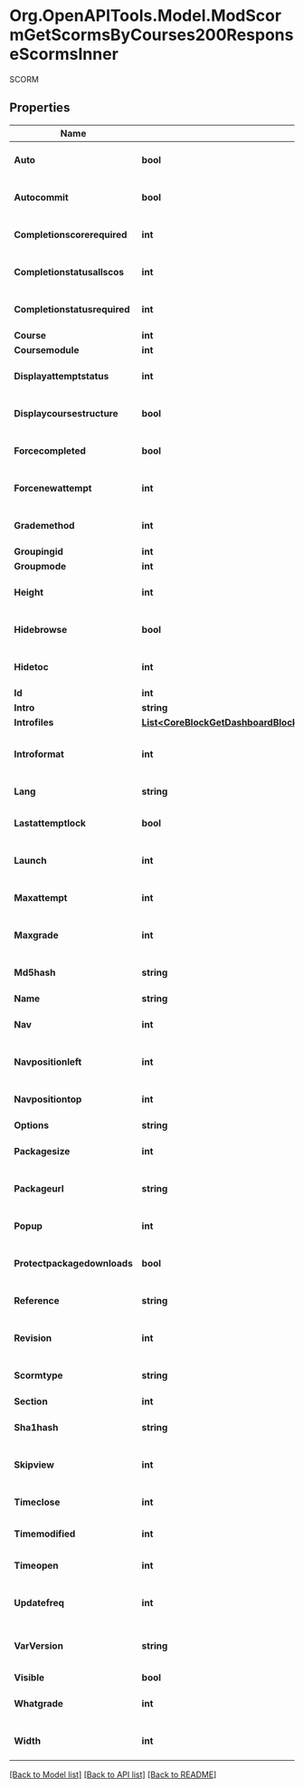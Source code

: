# Org.OpenAPITools.Model.ModScormGetScormsByCourses200ResponseScormsInner
SCORM

## Properties

Name | Type | Description | Notes
------------ | ------------- | ------------- | -------------
**Auto** | **bool** | Auto continue? | [optional] [default to null]
**Autocommit** | **bool** | Save track data automatically? | [optional] [default to null]
**Completionscorerequired** | **int** | Minimum score required | [optional] [default to null]
**Completionstatusallscos** | **int** | Require all scos to return completion status | [optional] [default to null]
**Completionstatusrequired** | **int** | Status passed/completed required? | [optional] [default to null]
**Course** | **int** | Course id | [optional] 
**Coursemodule** | **int** | Course module id | [optional] 
**Displayattemptstatus** | **int** | How to display attempt status | [optional] [default to null]
**Displaycoursestructure** | **bool** | Display contents structure | [optional] [default to null]
**Forcecompleted** | **bool** | Status current attempt is forced to \&quot;completed\&quot; | [optional] [default to null]
**Forcenewattempt** | **int** | Controls re-entry behaviour | [optional] [default to null]
**Grademethod** | **int** | Grade method | [optional] [default to null]
**Groupingid** | **int** | Group id | [optional] 
**Groupmode** | **int** | Group mode | [optional] 
**Height** | **int** | Frame height | [optional] [default to null]
**Hidebrowse** | **bool** | Disable preview mode? | [optional] [default to null]
**Hidetoc** | **int** | How to display the SCORM structure in player | [optional] [default to null]
**Id** | **int** | Activity instance id | [optional] 
**Intro** | **string** | Activity introduction | [optional] 
**Introfiles** | [**List&lt;CoreBlockGetDashboardBlocks200ResponseBlocksInnerContentsFilesInner&gt;**](CoreBlockGetDashboardBlocks200ResponseBlocksInnerContentsFilesInner.md) |  | [optional] 
**Introformat** | **int** | intro format (1 &#x3D; HTML, 0 &#x3D; MOODLE, 2 &#x3D; PLAIN, or 4 &#x3D; MARKDOWN) | [optional] 
**Lang** | **string** | Forced activity language | [optional] 
**Lastattemptlock** | **bool** | Prevents to launch new attempts once finished | [optional] [default to null]
**Launch** | **int** | First content to launch | [optional] [default to null]
**Maxattempt** | **int** | Maximum number of attemtps | [optional] [default to null]
**Maxgrade** | **int** | Max grade | [optional] [default to null]
**Md5hash** | **string** | MD5 Hash of package file | [optional] [default to "null"]
**Name** | **string** | Activity name | [optional] 
**Nav** | **int** | Show navigation buttons | [optional] [default to null]
**Navpositionleft** | **int** | Navigation position left | [optional] [default to null]
**Navpositiontop** | **int** | Navigation position top | [optional] [default to null]
**Options** | **string** | Additional options | [optional] 
**Packagesize** | **int** | SCORM zip package size | [optional] [default to null]
**Packageurl** | **string** | SCORM zip package URL | [optional] [default to "null"]
**Popup** | **int** | Display in current or new window | [optional] [default to null]
**Protectpackagedownloads** | **bool** | Protect package downloads? | [optional] [default to null]
**Reference** | **string** | Reference to the package | [optional] [default to "null"]
**Revision** | **int** | Revison number | [optional] [default to null]
**Scormtype** | **string** | SCORM type | [optional] [default to "null"]
**Section** | **int** | Course section id | [optional] 
**Sha1hash** | **string** | Package content or ext path hash | [optional] [default to "null"]
**Skipview** | **int** | How to skip the content structure page | [optional] [default to null]
**Timeclose** | **int** | Available to | [optional] [default to null]
**Timemodified** | **int** | Time of last modification | [optional] 
**Timeopen** | **int** | Available from | [optional] [default to null]
**Updatefreq** | **int** | Auto-update frequency for remote packages | [optional] [default to null]
**VarVersion** | **string** | SCORM version (SCORM_12, SCORM_13, SCORM_AICC) | [optional] [default to "null"]
**Visible** | **bool** | Visible | [optional] 
**Whatgrade** | **int** | What grade | [optional] [default to null]
**Width** | **int** | Frame width | [optional] [default to null]

[[Back to Model list]](../README.md#documentation-for-models) [[Back to API list]](../README.md#documentation-for-api-endpoints) [[Back to README]](../README.md)

